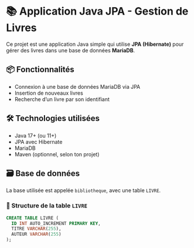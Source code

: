 # 📚 Application Java JPA - Gestion de Livres

Ce projet est une application Java simple qui utilise **JPA (Hibernate)** pour gérer des livres dans une base de données **MariaDB**.

## 📦 Fonctionnalités

- Connexion à une base de données MariaDB via JPA
- Insertion de nouveaux livres
- Recherche d’un livre par son identifiant

## 🛠️ Technologies utilisées

- Java 17+ (ou 11+)
- JPA avec Hibernate
- MariaDB
- Maven (optionnel, selon ton projet)

## 🗃️ Base de données

La base utilisée est appelée `bibliotheque`, avec une table `LIVRE`.

### 🧱 Structure de la table `LIVRE`

```sql
CREATE TABLE LIVRE (
  ID INT AUTO_INCREMENT PRIMARY KEY,
  TITRE VARCHAR(255),
  AUTEUR VARCHAR(255)
);
